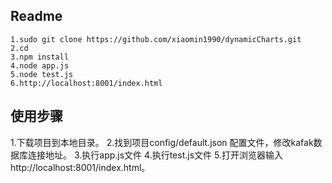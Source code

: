 
## Readme
	1.sudo git clone https://github.com/xiaomin1990/dynamicCharts.git
	2.cd
	3.npm install
	4.node app.js
	5.node test.js
	6.http://localhost:8001/index.html

## 使用步骤
   1.下载项目到本地目录。
   2.找到项目config/default.json 配置文件，修改kafak数据库连接地址。
   3.执行app.js文件
   4.执行test.js文件
   5.打开浏览器输入 http://localhost:8001/index.html。